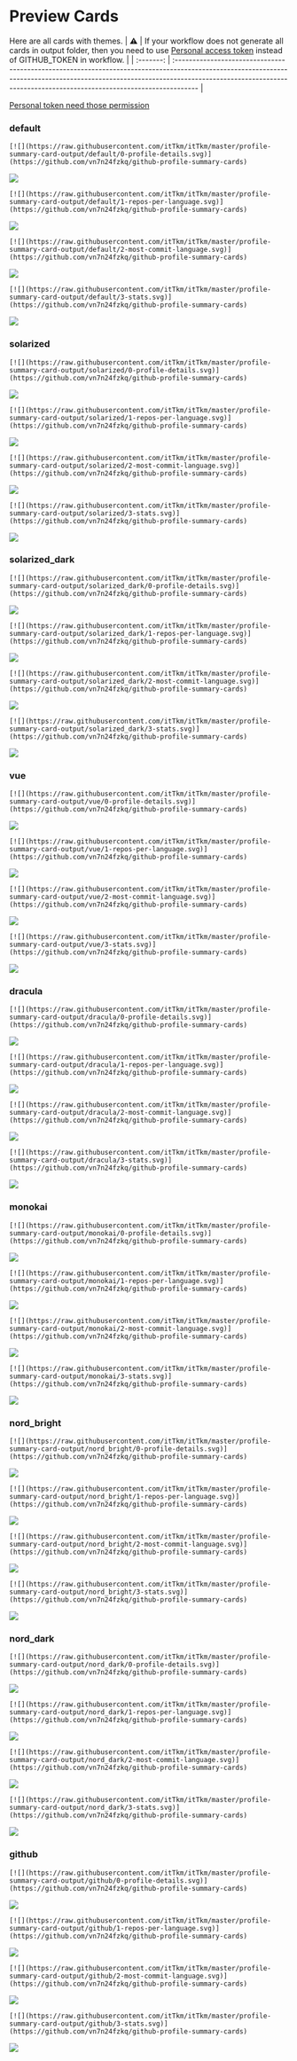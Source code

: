 
# Preview Cards

Here are all cards with themes.
| :warning: | If your workflow does not generate all cards in output folder, then you need to use [Personal access token](https://docs.github.com/en/actions/configuring-and-managing-workflows/creating-and-storing-encrypted-secrets) instead of GITHUB_TOKEN in workflow. |
| :-------: | :------------------------------------------------------------------------------------------------------------------------------------------------------------------------------------------------------------------------------------------------ |

[Personal token need those permission](https://github.com/vn7n24fzkq/github-profile-summary-cards/wiki/Personal-access-token-permissions)


### default


```
[![](https://raw.githubusercontent.com/itTkm/itTkm/master/profile-summary-card-output/default/0-profile-details.svg)](https://github.com/vn7n24fzkq/github-profile-summary-cards)
```
![](https://raw.githubusercontent.com/itTkm/itTkm/master/profile-summary-card-output/default/0-profile-details.svg)


```
[![](https://raw.githubusercontent.com/itTkm/itTkm/master/profile-summary-card-output/default/1-repos-per-language.svg)](https://github.com/vn7n24fzkq/github-profile-summary-cards)
```
![](https://raw.githubusercontent.com/itTkm/itTkm/master/profile-summary-card-output/default/1-repos-per-language.svg)


```
[![](https://raw.githubusercontent.com/itTkm/itTkm/master/profile-summary-card-output/default/2-most-commit-language.svg)](https://github.com/vn7n24fzkq/github-profile-summary-cards)
```
![](https://raw.githubusercontent.com/itTkm/itTkm/master/profile-summary-card-output/default/2-most-commit-language.svg)


```
[![](https://raw.githubusercontent.com/itTkm/itTkm/master/profile-summary-card-output/default/3-stats.svg)](https://github.com/vn7n24fzkq/github-profile-summary-cards)
```
![](https://raw.githubusercontent.com/itTkm/itTkm/master/profile-summary-card-output/default/3-stats.svg)


### solarized


```
[![](https://raw.githubusercontent.com/itTkm/itTkm/master/profile-summary-card-output/solarized/0-profile-details.svg)](https://github.com/vn7n24fzkq/github-profile-summary-cards)
```
![](https://raw.githubusercontent.com/itTkm/itTkm/master/profile-summary-card-output/solarized/0-profile-details.svg)


```
[![](https://raw.githubusercontent.com/itTkm/itTkm/master/profile-summary-card-output/solarized/1-repos-per-language.svg)](https://github.com/vn7n24fzkq/github-profile-summary-cards)
```
![](https://raw.githubusercontent.com/itTkm/itTkm/master/profile-summary-card-output/solarized/1-repos-per-language.svg)


```
[![](https://raw.githubusercontent.com/itTkm/itTkm/master/profile-summary-card-output/solarized/2-most-commit-language.svg)](https://github.com/vn7n24fzkq/github-profile-summary-cards)
```
![](https://raw.githubusercontent.com/itTkm/itTkm/master/profile-summary-card-output/solarized/2-most-commit-language.svg)


```
[![](https://raw.githubusercontent.com/itTkm/itTkm/master/profile-summary-card-output/solarized/3-stats.svg)](https://github.com/vn7n24fzkq/github-profile-summary-cards)
```
![](https://raw.githubusercontent.com/itTkm/itTkm/master/profile-summary-card-output/solarized/3-stats.svg)


### solarized_dark


```
[![](https://raw.githubusercontent.com/itTkm/itTkm/master/profile-summary-card-output/solarized_dark/0-profile-details.svg)](https://github.com/vn7n24fzkq/github-profile-summary-cards)
```
![](https://raw.githubusercontent.com/itTkm/itTkm/master/profile-summary-card-output/solarized_dark/0-profile-details.svg)


```
[![](https://raw.githubusercontent.com/itTkm/itTkm/master/profile-summary-card-output/solarized_dark/1-repos-per-language.svg)](https://github.com/vn7n24fzkq/github-profile-summary-cards)
```
![](https://raw.githubusercontent.com/itTkm/itTkm/master/profile-summary-card-output/solarized_dark/1-repos-per-language.svg)


```
[![](https://raw.githubusercontent.com/itTkm/itTkm/master/profile-summary-card-output/solarized_dark/2-most-commit-language.svg)](https://github.com/vn7n24fzkq/github-profile-summary-cards)
```
![](https://raw.githubusercontent.com/itTkm/itTkm/master/profile-summary-card-output/solarized_dark/2-most-commit-language.svg)


```
[![](https://raw.githubusercontent.com/itTkm/itTkm/master/profile-summary-card-output/solarized_dark/3-stats.svg)](https://github.com/vn7n24fzkq/github-profile-summary-cards)
```
![](https://raw.githubusercontent.com/itTkm/itTkm/master/profile-summary-card-output/solarized_dark/3-stats.svg)


### vue


```
[![](https://raw.githubusercontent.com/itTkm/itTkm/master/profile-summary-card-output/vue/0-profile-details.svg)](https://github.com/vn7n24fzkq/github-profile-summary-cards)
```
![](https://raw.githubusercontent.com/itTkm/itTkm/master/profile-summary-card-output/vue/0-profile-details.svg)


```
[![](https://raw.githubusercontent.com/itTkm/itTkm/master/profile-summary-card-output/vue/1-repos-per-language.svg)](https://github.com/vn7n24fzkq/github-profile-summary-cards)
```
![](https://raw.githubusercontent.com/itTkm/itTkm/master/profile-summary-card-output/vue/1-repos-per-language.svg)


```
[![](https://raw.githubusercontent.com/itTkm/itTkm/master/profile-summary-card-output/vue/2-most-commit-language.svg)](https://github.com/vn7n24fzkq/github-profile-summary-cards)
```
![](https://raw.githubusercontent.com/itTkm/itTkm/master/profile-summary-card-output/vue/2-most-commit-language.svg)


```
[![](https://raw.githubusercontent.com/itTkm/itTkm/master/profile-summary-card-output/vue/3-stats.svg)](https://github.com/vn7n24fzkq/github-profile-summary-cards)
```
![](https://raw.githubusercontent.com/itTkm/itTkm/master/profile-summary-card-output/vue/3-stats.svg)


### dracula


```
[![](https://raw.githubusercontent.com/itTkm/itTkm/master/profile-summary-card-output/dracula/0-profile-details.svg)](https://github.com/vn7n24fzkq/github-profile-summary-cards)
```
![](https://raw.githubusercontent.com/itTkm/itTkm/master/profile-summary-card-output/dracula/0-profile-details.svg)


```
[![](https://raw.githubusercontent.com/itTkm/itTkm/master/profile-summary-card-output/dracula/1-repos-per-language.svg)](https://github.com/vn7n24fzkq/github-profile-summary-cards)
```
![](https://raw.githubusercontent.com/itTkm/itTkm/master/profile-summary-card-output/dracula/1-repos-per-language.svg)


```
[![](https://raw.githubusercontent.com/itTkm/itTkm/master/profile-summary-card-output/dracula/2-most-commit-language.svg)](https://github.com/vn7n24fzkq/github-profile-summary-cards)
```
![](https://raw.githubusercontent.com/itTkm/itTkm/master/profile-summary-card-output/dracula/2-most-commit-language.svg)


```
[![](https://raw.githubusercontent.com/itTkm/itTkm/master/profile-summary-card-output/dracula/3-stats.svg)](https://github.com/vn7n24fzkq/github-profile-summary-cards)
```
![](https://raw.githubusercontent.com/itTkm/itTkm/master/profile-summary-card-output/dracula/3-stats.svg)


### monokai


```
[![](https://raw.githubusercontent.com/itTkm/itTkm/master/profile-summary-card-output/monokai/0-profile-details.svg)](https://github.com/vn7n24fzkq/github-profile-summary-cards)
```
![](https://raw.githubusercontent.com/itTkm/itTkm/master/profile-summary-card-output/monokai/0-profile-details.svg)


```
[![](https://raw.githubusercontent.com/itTkm/itTkm/master/profile-summary-card-output/monokai/1-repos-per-language.svg)](https://github.com/vn7n24fzkq/github-profile-summary-cards)
```
![](https://raw.githubusercontent.com/itTkm/itTkm/master/profile-summary-card-output/monokai/1-repos-per-language.svg)


```
[![](https://raw.githubusercontent.com/itTkm/itTkm/master/profile-summary-card-output/monokai/2-most-commit-language.svg)](https://github.com/vn7n24fzkq/github-profile-summary-cards)
```
![](https://raw.githubusercontent.com/itTkm/itTkm/master/profile-summary-card-output/monokai/2-most-commit-language.svg)


```
[![](https://raw.githubusercontent.com/itTkm/itTkm/master/profile-summary-card-output/monokai/3-stats.svg)](https://github.com/vn7n24fzkq/github-profile-summary-cards)
```
![](https://raw.githubusercontent.com/itTkm/itTkm/master/profile-summary-card-output/monokai/3-stats.svg)


### nord_bright


```
[![](https://raw.githubusercontent.com/itTkm/itTkm/master/profile-summary-card-output/nord_bright/0-profile-details.svg)](https://github.com/vn7n24fzkq/github-profile-summary-cards)
```
![](https://raw.githubusercontent.com/itTkm/itTkm/master/profile-summary-card-output/nord_bright/0-profile-details.svg)


```
[![](https://raw.githubusercontent.com/itTkm/itTkm/master/profile-summary-card-output/nord_bright/1-repos-per-language.svg)](https://github.com/vn7n24fzkq/github-profile-summary-cards)
```
![](https://raw.githubusercontent.com/itTkm/itTkm/master/profile-summary-card-output/nord_bright/1-repos-per-language.svg)


```
[![](https://raw.githubusercontent.com/itTkm/itTkm/master/profile-summary-card-output/nord_bright/2-most-commit-language.svg)](https://github.com/vn7n24fzkq/github-profile-summary-cards)
```
![](https://raw.githubusercontent.com/itTkm/itTkm/master/profile-summary-card-output/nord_bright/2-most-commit-language.svg)


```
[![](https://raw.githubusercontent.com/itTkm/itTkm/master/profile-summary-card-output/nord_bright/3-stats.svg)](https://github.com/vn7n24fzkq/github-profile-summary-cards)
```
![](https://raw.githubusercontent.com/itTkm/itTkm/master/profile-summary-card-output/nord_bright/3-stats.svg)


### nord_dark


```
[![](https://raw.githubusercontent.com/itTkm/itTkm/master/profile-summary-card-output/nord_dark/0-profile-details.svg)](https://github.com/vn7n24fzkq/github-profile-summary-cards)
```
![](https://raw.githubusercontent.com/itTkm/itTkm/master/profile-summary-card-output/nord_dark/0-profile-details.svg)


```
[![](https://raw.githubusercontent.com/itTkm/itTkm/master/profile-summary-card-output/nord_dark/1-repos-per-language.svg)](https://github.com/vn7n24fzkq/github-profile-summary-cards)
```
![](https://raw.githubusercontent.com/itTkm/itTkm/master/profile-summary-card-output/nord_dark/1-repos-per-language.svg)


```
[![](https://raw.githubusercontent.com/itTkm/itTkm/master/profile-summary-card-output/nord_dark/2-most-commit-language.svg)](https://github.com/vn7n24fzkq/github-profile-summary-cards)
```
![](https://raw.githubusercontent.com/itTkm/itTkm/master/profile-summary-card-output/nord_dark/2-most-commit-language.svg)


```
[![](https://raw.githubusercontent.com/itTkm/itTkm/master/profile-summary-card-output/nord_dark/3-stats.svg)](https://github.com/vn7n24fzkq/github-profile-summary-cards)
```
![](https://raw.githubusercontent.com/itTkm/itTkm/master/profile-summary-card-output/nord_dark/3-stats.svg)


### github


```
[![](https://raw.githubusercontent.com/itTkm/itTkm/master/profile-summary-card-output/github/0-profile-details.svg)](https://github.com/vn7n24fzkq/github-profile-summary-cards)
```
![](https://raw.githubusercontent.com/itTkm/itTkm/master/profile-summary-card-output/github/0-profile-details.svg)


```
[![](https://raw.githubusercontent.com/itTkm/itTkm/master/profile-summary-card-output/github/1-repos-per-language.svg)](https://github.com/vn7n24fzkq/github-profile-summary-cards)
```
![](https://raw.githubusercontent.com/itTkm/itTkm/master/profile-summary-card-output/github/1-repos-per-language.svg)


```
[![](https://raw.githubusercontent.com/itTkm/itTkm/master/profile-summary-card-output/github/2-most-commit-language.svg)](https://github.com/vn7n24fzkq/github-profile-summary-cards)
```
![](https://raw.githubusercontent.com/itTkm/itTkm/master/profile-summary-card-output/github/2-most-commit-language.svg)


```
[![](https://raw.githubusercontent.com/itTkm/itTkm/master/profile-summary-card-output/github/3-stats.svg)](https://github.com/vn7n24fzkq/github-profile-summary-cards)
```
![](https://raw.githubusercontent.com/itTkm/itTkm/master/profile-summary-card-output/github/3-stats.svg)

